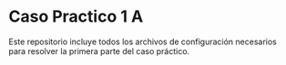 # Caso Practico 1 A

Este repositorio incluye todos los archivos de configuración necesarios para resolver la primera parte del caso práctico.
